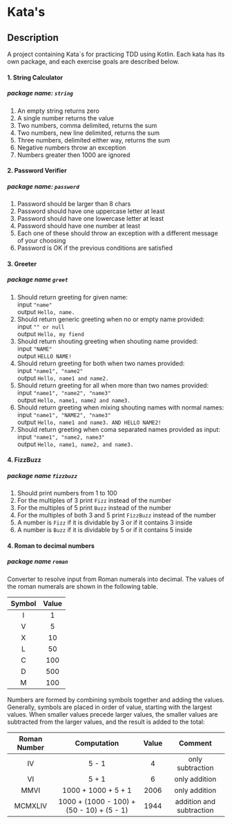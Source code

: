 # Kata's

## Description
A project containing Kata`s for practicing TDD using Kotlin. Each kata has its own package, and each exercise goals are described below.

#### 1. String Calculator
##### package name: `string`
1. An empty string returns zero
2. A single number returns the value
3. Two numbers, comma delimited, returns the sum
4. Two numbers, new line delimited, returns the sum
5. Three numbers, delimited either way, returns the sum
6. Negative numbers throw an exception
7. Numbers greater then 1000 are ignored

#### 2. Password Verifier
##### package name: `password`
1. Password should be larger than 8 chars
2. Password should have one uppercase letter at least
3. Password should have one lowercase letter at least
4. Password should have one number at least
5. Each one of these should throw an exception with a different message of your choosing
6. Password is OK if the previous conditions are satisfied

#### 3. Greeter
##### package name `greet`
1. Should return greeting for given name:  
 input ```"name"```  
 output ```Hello, name.```  
2. Should return generic greeting when no or empty name provided:   
 input ```"" or null```  
 output ```Hello, my fiend```  
3. Should return shouting greeting when shouting name provided:  
 input ```"NAME"```  
 output ```HELLO NAME!```  
4. Should return greeting for both when two names provided:  
 input ```"name1", "name2"```  
 output ```Hello, name1 and name2.```  
5. Should return greeting for all when more than two names provided:  
 input ```"name1", "name2", "name3"```  
 output ```Hello, name1, name2 and name3.```  
6. Should return greeting when mixing shouting names with normal names:  
 input ```"name1", "NAME2", "name3"```  
 output ```Hello, name1 and name3. AND HELLO NAME2!```
7. Should return greeting when coma separated names provided as input:  
 input ```"name1", "name2, name3"```  
 output ```Hello, name1, name2, and name3.```
 
#### 4. FizzBuzz
##### package name `fizzbuzz`
1. Should print numbers from 1 to 100
2. For the multiples of 3 print `Fizz` instead of the number
3. For the multiples of 5 print `Buzz` instead of the number
4. For the multiples of both 3 and 5 print `FizzBuzz` instead of the number
5. A number is `Fizz` if it is dividable by 3 or if it contains 3 inside
6. A number is `Buzz` if it is dividable by 5 or if it contains 5 inside

#### 4. Roman to decimal numbers
##### package name `roman`
Converter to resolve input from Roman numerals into decimal. The values of the roman numerals are shown in the following table.

| Symbol | Value |
|:------:|:-----:|
| I      | 1     |
| V      | 5     |
| X      | 10    |
| L      | 50    |
| C      | 100   |
| D      | 500   |
| M      | 100   |  

Numbers are formed by combining symbols together and adding the values. Generally, symbols are placed in order of value, starting with the largest values. When smaller values precede larger values, the smaller values are subtracted from the larger values, and the result is added to the total:

| Roman Number | Computation                               | Value | Comment                  |
|:------------:|:-----------------------------------------:|:-----:|:-------:                 |
|IV            | 5 - 1                                     | 4     | only subtraction         |
|VI            | 5 + 1                                     | 6     | only addition            |
|MMVI          | 1000 + 1000 + 5 + 1                       | 2006  | only addition            |
|MCMXLIV       | 1000 + (1000 - 100) + (50 - 10) + (5 - 1) | 1944  | addition and subtraction |